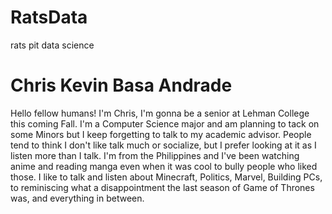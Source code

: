 # RatsData

rats pit data science

<h1> Chris Kevin Basa Andrade </h1>
<p> Hello fellow humans! I'm Chris, I'm gonna be a senior at Lehman College this coming Fall. I'm a Computer Science major and am planning to tack on some Minors but I keep forgetting to talk to my academic advisor. People tend to think I don't like talk much or socialize, but I prefer looking at it as I listen more than I talk. I'm from the Philippines and I've been watching anime and reading manga even when it was cool to bully people who liked those. I like to talk and listen about Minecraft, Politics, Marvel, Building PCs, to reminiscing what a disappointment the last season of Game of Thrones was, and everything in between. </p>
